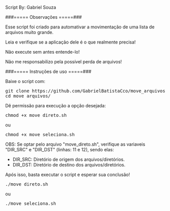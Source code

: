 Script By: Gabriel Souza

###===== Observações =====###

Esse script foi criado para automativar a movimentação de uma lista de arquivos muito grande.

Leia e verifique se a aplicação dele é o que realmente precisa!

Não execute sem antes entende-lo!

Não me responsabilizo pela possível perda de arquivos!

###===== Instruções de uso =====###

Baixe o script com:

<pre>
git clone https://github.com/GabrielBatistaCco/move_arquivos
cd move_arquivos/
</pre>

Dê permissão para execução a opção desejada:

<pre>chmod +x move_direto.sh</pre>
ou
<pre>chmod +x move_seleciona.sh</pre>

OBS: Se optar pelo arquivo "move_direto.sh", verifique as variaveis "DIR_SRC" e "DIR_DST" (linhas: 11 e 12), sendo elas:

- DIR_SRC: Diretório de origem dos arquivos/diretórios.
- DIR_DST: Diretório de destino dos arquivos/diretórios.

Após isso, basta executar o script e esperar sua conclusão!

<pre>./move_direto.sh</pre>
ou
<pre>./move_seleciona.sh</pre>
